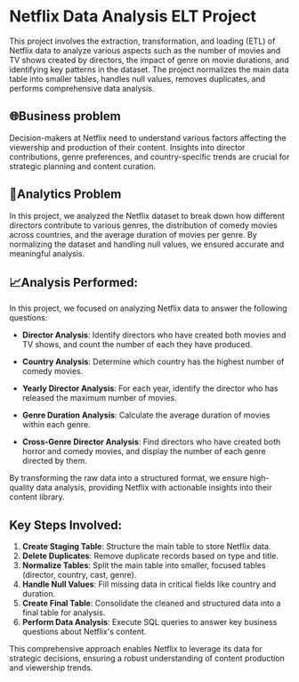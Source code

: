 # Netflix Data Analysis ELT Project

This project involves the extraction, transformation, and loading (ETL) of Netflix data to analyze various aspects such as the number of movies and TV shows created by directors, the impact of genre on movie durations, and identifying key patterns in the dataset. The project normalizes the main data table into smaller tables, handles null values, removes duplicates, and performs comprehensive data analysis.

## 🌐Business problem

Decision-makers at Netflix need to understand various factors affecting the viewership and production of their content. Insights into director contributions, genre preferences, and country-specific trends are crucial for strategic planning and content curation.

## 📝Analytics Problem

In this project, we analyzed the Netflix dataset to break down how different directors contribute to various genres, the distribution of comedy movies across countries, and the average duration of movies per genre. By normalizing the dataset and handling null values, we ensured accurate and meaningful analysis.

## 📈Analysis Performed:

In this project, we focused on analyzing Netflix data to answer the following questions:

- **Director Analysis**: Identify directors who have created both movies and TV shows, and count the number of each they have produced.

- **Country Analysis**: Determine which country has the highest number of comedy movies.

- **Yearly Director Analysis**: For each year, identify the director who has released the maximum number of movies.

- **Genre Duration Analysis**: Calculate the average duration of movies within each genre.

- **Cross-Genre Director Analysis**: Find directors who have created both horror and comedy movies, and display the number of each genre directed by them.

By transforming the raw data into a structured format, we ensure high-quality data analysis, providing Netflix with actionable insights into their content library.

## Key Steps Involved:
1. **Create Staging Table**: Structure the main table to store Netflix data.
2. **Delete Duplicates**: Remove duplicate records based on type and title.
3. **Normalize Tables**: Split the main table into smaller, focused tables (director, country, cast, genre).
4. **Handle Null Values**: Fill missing data in critical fields like country and duration.
5. **Create Final Table**: Consolidate the cleaned and structured data into a final table for analysis.
6. **Perform Data Analysis**: Execute SQL queries to answer key business questions about Netflix's content.

This comprehensive approach enables Netflix to leverage its data for strategic decisions, ensuring a robust understanding of content production and viewership trends.
